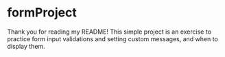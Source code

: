 # formProject

Thank you for reading my README! This simple project is an exercise to practice form input validations and setting custom messages, and when to display them.